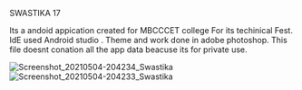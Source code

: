 SWASTIKA 17

Its a andoid appication created for MBCCCET college For its techinical Fest.
IdE used Android studio .
Theme and work done  in adobe photoshop.
This file doesnt conation all the app data beacuse its for private use. 

![Screenshot_20210504-204234_Swastika](https://user-images.githubusercontent.com/25115767/117086429-7a725400-ad1a-11eb-8a28-4cbd1455846b.jpg)
![Screenshot_20210504-204233_Swastika](https://user-images.githubusercontent.com/25115767/117086432-7c3c1780-ad1a-11eb-8632-fcf077959bdc.jpg)

